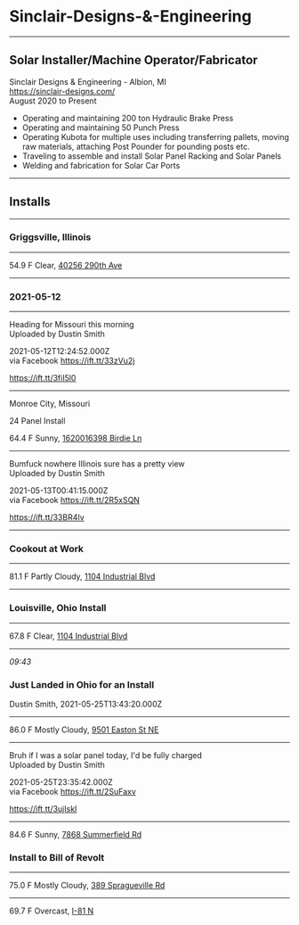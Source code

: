 # Sinclair-Designs-&-Engineering

---

## Solar Installer/Machine Operator/Fabricator

Sinclair Designs & Engineering - Albion, MI  
https://sinclair-designs.com/  
August 2020 to Present

- Operating and maintaining 200 ton Hydraulic Brake Press
- Operating and maintaining 50 Punch Press
- Operating Kubota for multiple uses including transferring pallets, moving raw materials, attaching Post Pounder for pounding posts etc.
- Traveling to assemble and install Solar Panel Racking and Solar Panels
- Welding and fabrication for Solar Car Ports

---

## Installs

---

### Griggsville, Illinois

---

54.9 F Clear, [40256 290th Ave](diarly://map/39.67856216430664,-90.77583312988281)

---

### 2021-05-12

---

Heading for Missouri this morning  
Uploaded by Dustin Smith

2021-05-12T12:24:52.000Z  
via Facebook https://ift.tt/33zVu2j

https://ift.tt/3fiI5l0

---

Monroe City, Missouri

24 Panel Install

64.4 F Sunny, [1620016398 Birdie Ln](diarly://map/39.59690856933594,-91.65132141113281)

---

Bumfuck nowhere Illinois sure has a pretty view  
Uploaded by Dustin Smith

2021-05-13T00:41:15.000Z  
via Facebook https://ift.tt/2R5xSQN

https://ift.tt/33BR4Iv

---

### Cookout at Work

---

81.1 F Partly Cloudy, [1104 Industrial Blvd](diarly://map/42.25227737426758,-84.77543640136719)

---

### Louisville, Ohio Install

---

67.8 F Clear, [1104 Industrial Blvd](diarly://map/42.25210189819336,-84.77549743652344)

---

*09:43*

### Just Landed in Ohio for an Install

Dustin Smith, 2021-05-25T13:43:20.000Z

---

86.0 F Mostly Cloudy, [9501 Easton St NE](diarly://map/40.87410354614258,-81.2200927734375)

---

Bruh if I was a solar panel today, I'd be fully charged  
Uploaded by Dustin Smith

2021-05-25T23:35:42.000Z  
via Facebook https://ift.tt/2SuFaxv

https://ift.tt/3ujIskI

---

84.6 F Sunny, [7868 Summerfield Rd](diarly://map/41.83489990234375,-83.66339874267578)

### Install to Bill of Revolt

---

75.0 F Mostly Cloudy, [389 Spragueville Rd](diarly://map/44.27695846557617,-75.55279541015625)

---

69.7 F Overcast, [I-81 N](diarly://map/43.97900390625,-75.94732666015625)
